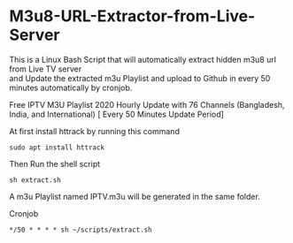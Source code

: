 # M3u8-URL-Extractor-from-Live-Server
This is a Linux Bash Script that will automatically extract hidden m3u8 url from Live TV server<br>
and Update the extracted m3u Playlist and upload to Github in every 50 minutes automatically by cronjob.<br>

Free IPTV M3U Playlist 2020 Hourly Update with 76 Channels (Bangladesh, India, and International) [ Every 50 Minutes Update Period] <br>

At first install httrack by running this command
```
sudo apt install httrack

```
Then Run the shell script
```
sh extract.sh
```
A m3u Playlist named IPTV.m3u will be generated in the same folder.

Cronjob

```
*/50 * * * * sh ~/scripts/extract.sh
```
